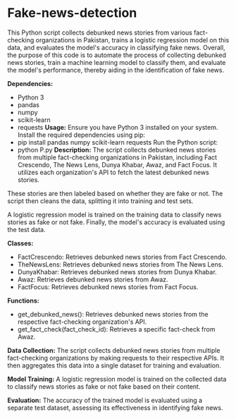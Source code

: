 # Fake-news-detection
This Python script collects debunked news stories from various fact-checking organizations in Pakistan, trains a logistic regression model on this data, and evaluates the model's accuracy in classifying fake news. Overall, the purpose of this code is to automate the process of collecting debunked news stories, train a machine learning model to classify them, and evaluate the model's performance, thereby aiding in the identification of fake news.

**Dependencies:**
- Python 3
- pandas
- numpy
- scikit-learn
- requests
**Usage:**
Ensure you have Python 3 installed on your system.
Install the required dependencies using pip:
-    pip install pandas numpy scikit-learn requests
Run the Python script:
-    python P.py
**Description:**
The script collects debunked news stories from multiple fact-checking organizations in Pakistan, including Fact Crescendo, The News Lens, Dunya Khabar, Awaz, and Fact Focus. It utilizes each organization's API to fetch the latest debunked news stories.

These stories are then labeled based on whether they are fake or not. The script then cleans the data, splitting it into training and test sets.

A logistic regression model is trained on the training data to classify news stories as fake or not fake. Finally, the model's accuracy is evaluated using the test data.

**Classes:**
- FactCrescendo: Retrieves debunked news stories from Fact Crescendo.
- TheNewsLens: Retrieves debunked news stories from The News Lens.
- DunyaKhabar: Retrieves debunked news stories from Dunya Khabar.
- Awaz: Retrieves debunked news stories from Awaz.
- FactFocus: Retrieves debunked news stories from Fact Focus.
  
**Functions:**
- get_debunked_news(): Retrieves debunked news stories from the respective fact-checking organization's API.
- get_fact_check(fact_check_id): Retrieves a specific fact-check from Awaz.

**Data Collection:**
The script collects debunked news stories from multiple fact-checking organizations by making requests to their respective APIs. It then aggregates this data into a single dataset for training and evaluation.

**Model Training:**
A logistic regression model is trained on the collected data to classify news stories as fake or not fake based on their content.

**Evaluation:**
The accuracy of the trained model is evaluated using a separate test dataset, assessing its effectiveness in identifying fake news.


